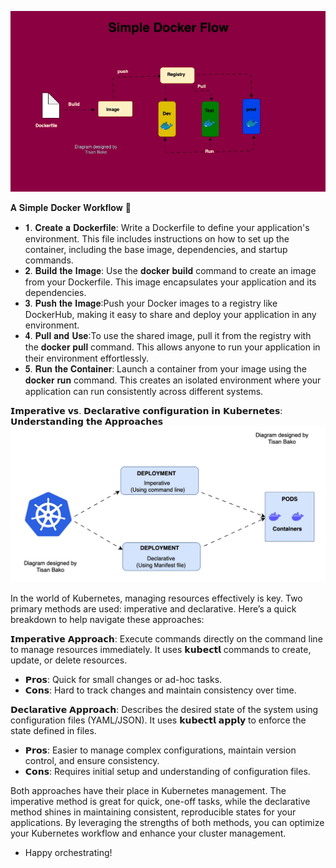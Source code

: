 ![Simple Docker Workflow!](https://github.com/tisanbako/Docker-K8S/blob/main/images/docker-flow.gif) 

𝐀 𝐒𝐢𝐦𝐩𝐥𝐞 𝐃𝐨𝐜𝐤𝐞𝐫 𝐖𝐨𝐫𝐤𝐟𝐥𝐨𝐰 🐳

- 𝟏. 𝐂𝐫𝐞𝐚𝐭𝐞 𝐚 𝐃𝐨𝐜𝐤𝐞𝐫𝐟𝐢𝐥𝐞: Write a Dockerfile to define your application's environment. This file includes instructions on how to set up the container, including the base image, dependencies, and startup commands.
- 𝟐. 𝐁𝐮𝐢𝐥𝐝 𝐭𝐡𝐞 𝐈𝐦𝐚𝐠𝐞: Use the 𝐝𝐨𝐜𝐤𝐞𝐫 𝐛𝐮𝐢𝐥𝐝 command to create an image from your Dockerfile. This image encapsulates your application and its dependencies.
- 𝟑. 𝐏𝐮𝐬𝐡 𝐭𝐡𝐞 𝐈𝐦𝐚𝐠𝐞:Push your Docker images to a registry like DockerHub, making it easy to share and deploy your application in any environment.
- 𝟒. 𝐏𝐮𝐥𝐥 𝐚𝐧𝐝 𝐔𝐬𝐞:To use the shared image, pull it from the registry with the 𝐝𝐨𝐜𝐤𝐞𝐫 𝐩𝐮𝐥𝐥 command. This allows anyone to run your application in their environment effortlessly.
- 𝟓. 𝐑𝐮𝐧 𝐭𝐡𝐞 𝐂𝐨𝐧𝐭𝐚𝐢𝐧𝐞𝐫: Launch a container from your image using the 𝐝𝐨𝐜𝐤𝐞𝐫 𝐫𝐮𝐧 command. This creates an isolated environment where your application can run consistently across different systems.





𝗜𝗺𝗽𝗲𝗿𝗮𝘁𝗶𝘃𝗲 𝘃𝘀. 𝗗𝗲𝗰𝗹𝗮𝗿𝗮𝘁𝗶𝘃𝗲 𝗰𝗼𝗻𝗳𝗶𝗴𝘂𝗿𝗮𝘁𝗶𝗼𝗻 𝗶𝗻 𝗞𝘂𝗯𝗲𝗿𝗻𝗲𝘁𝗲𝘀: 𝗨𝗻𝗱𝗲𝗿𝘀𝘁𝗮𝗻𝗱𝗶𝗻𝗴 𝘁𝗵𝗲 𝗔𝗽𝗽𝗿𝗼𝗮𝗰𝗵𝗲𝘀
![imperative vs Declarative ks8 configuartion!](https://github.com/tisanbako/Docker-K8S/blob/main/images/imperative.gif) 


In the world of Kubernetes, managing resources effectively is key. Two primary methods are used: imperative and declarative. Here’s a quick breakdown to help navigate these approaches:

𝗜𝗺𝗽𝗲𝗿𝗮𝘁𝗶𝘃𝗲 𝗔𝗽𝗽𝗿𝗼𝗮𝗰𝗵: Execute commands directly on the command line to manage resources immediately. It uses 𝗸𝘂𝗯𝗲𝗰𝘁𝗹 commands to create, update, or delete resources.
- 𝗣𝗿𝗼𝘀: Quick for small changes or ad-hoc tasks.
- 𝗖𝗼𝗻𝘀: Hard to track changes and maintain consistency over time.

𝗗𝗲𝗰𝗹𝗮𝗿𝗮𝘁𝗶𝘃𝗲 𝗔𝗽𝗽𝗿𝗼𝗮𝗰𝗵: Describes the desired state of the system using configuration files (YAML/JSON). It uses 𝗸𝘂𝗯𝗲𝗰𝘁𝗹 𝗮𝗽𝗽𝗹𝘆 to enforce the state defined in files.
- 𝗣𝗿𝗼𝘀: Easier to manage complex configurations, maintain version control, and ensure consistency.
- 𝗖𝗼𝗻𝘀: Requires initial setup and understanding of configuration files.

Both approaches have their place in Kubernetes management. The imperative method is great for quick, one-off tasks, while the declarative method shines in maintaining consistent, reproducible states for your applications.
By leveraging the strengths of both methods, you can optimize your Kubernetes workflow and enhance your cluster management.

- Happy orchestrating!

